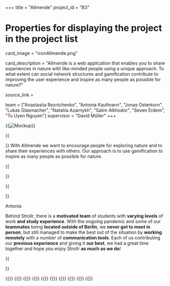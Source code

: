 +++
title = "Allmende"
project_id = "B3"

# Properties for displaying the project in the project list
card_image = "iconAllmende.png"

card_description = "Allmende is a web application that enables you to share experiences in nature with like-minded people using a unique approach.
To what extent can social network structures and gamification contribute to improving the user experience and inspire as many people as possible for nature?"


source_link = 


team = ["Anastasiia Reznichenko", "Antonia Kaufmann", "Jonas Osterkorn", "Lukas Glasmacher", "Nataliia Azarnykh", "Salim Alkhodor", "Seven Erdem", "To Uyen Nguyen"]
supervisor = "David Müller"
+++


{{<image src="firstMockupTest.png" alt="Mockup" >}}


{{<section title="Our Goal">}}
With Allmende we want to encourage people for exploring nature and to share their experiences with others. Our approach is to use gamification to inspire as many people as possible for nature.

{{</section>}}

{{<section title="The Team">}}

Antonia

Behind Strollr, there is a **motivated team** of students with **varying levels** of work **and study experience**. With the ongoing pandemic and some of our **teammates** being **located outside of Berlin**, we **never got to meet in person**, but still managed to make the best out of the situation by **working remotely** with a number of **communication tools**. 
Each of us contributing our **previous experience** and giving it **our best**, we had a great time together and hope you enjoy Strollr **as much as we do**!

{{</section >}}

{{<gallery>}}
{{<team-member image="Anastasiia.jpg" name="Anastasiia">}}
{{<team-member image="Antonia.jpg" name="Antonia">}}
{{<team-member image="Jonas.jpg" name="Jonas">}}
{{<team-member image="Lukas.jpg" name="Lukas">}}
{{<team-member image="Nataliia.jpg" name="Nataliia">}}
{{<team-member image="Salim.JPG" name="Salim">}}
{{<team-member image="Sven.jpg" name="Sven">}}
{{<team-member image="Uyen.jpg" name="Tu Uyen">}}
{{</gallery>}}

